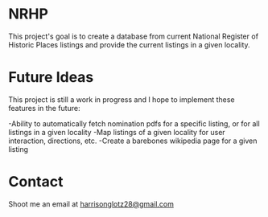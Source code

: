 # NRHP
This project's goal is to create a database from current National Register of Historic Places listings and provide the current listings in a given locality.

# Future Ideas
This project is still a work in progress and I hope to implement these features in the future:

-Ability to automatically fetch nomination pdfs for a specific listing, or for all listings in a given locality
-Map listings of a given locality for user interaction, directions, etc.
-Create a barebones wikipedia page for a given listing

# Contact
Shoot me an email at harrisonglotz28@gmail.com
